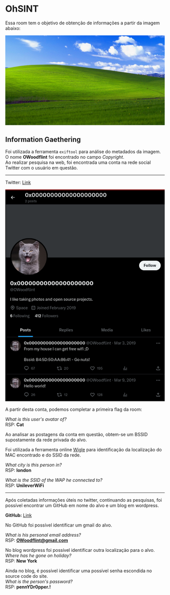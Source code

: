# OhSINT

Essa room tem o objetivo de obtenção de informações a partir da imagem abaixo: 

![](./files/WindowsXP.jpg)

## Information Gaethering

Foi utilizada a ferramenta `exiftool` para análise do metadados da imagem. 
O nome **OWoodflint** foi encontrado no campo *Copyright*. <br>
Ao realizar pesquisa na web, foi encontrada uma conta na rede social Twitter com o usuário em questão. 

___

Twitter: [Link](https://twitter.com/OWoodflint)

![Alt text](files/image.png)

A partir desta conta, podemos completar a primeira flag da room: 

*What is this user's avatar of?* <BR>
RSP: **Cat**

Ao analisar as postagens da conta em questão, obtem-se um BSSID supostamente da rede privada do alvo. <br>

Foi utilizada a ferramenta online [Wigle](https://wigle.net/) para identificação da localização do MAC encontrado e do SSID da rede.

*What city is this person in?*<BR>
RSP: **london**<br>

*What is the SSID of the WAP he connected to?*<BR>
RSP: **UnileverWiFi**<br>

___

Após coletadas informações úteis no twitter, continuando as pesquisas, foi possível encontrar um GitHub em nome do alvo e um blog em wordpress.<br>

**GitHub:** [Link](https://github.com/OWoodfl1nt/people_finder)<br>

No GitHub foi possível identificar um gmail do alvo.<br>

*What is his personal email address?*<br>
RSP: **OWoodflint@gmail.com**<br>

No blog wordpress foi possível identificar outra localização para o alvo.<br>
*Where has he gone on holiday?*<br>
RSP: **New York**

Ainda no blog, é possível identificar uma possível senha escondida no source code do site.<br>
*What is the person's password?*<br>
RSP: **pennYDr0pper.!**



